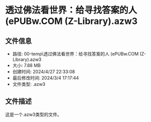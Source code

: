 ﻿# 透过佛法看世界：给寻找答案的人 (ePUBw.COM (Z-Library).azw3

## 文件信息
- 路径: 00-temp\透过佛法看世界：给寻找答案的人 (ePUBw.COM (Z-Library).azw3
- 大小: 7.88 MB
- 创建时间: 2024/4/27 22:33:08
- 最后修改时间: 2024/3/4 17:17:44
- 文件类型: .azw3

## 文件描述
这是一个.azw3类型的文件。

